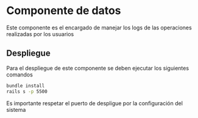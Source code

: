 # Componente de datos

Este componente es el encargado de manejar los logs de las operaciones realizadas por los usuarios

## Despliegue

Para el despliegue de este componente se deben ejecutar los siguientes comandos

```bash
bundle install
rails s -p 5500
```

Es importante respetar el puerto de despligue por la configuración del sistema
